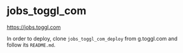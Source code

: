 jobs_toggl_com
==============

https://jobs.toggl.com

In order to deploy, clone `jobs_toggl_com_deploy` from g.toggl.com and follow its `README.md`.
